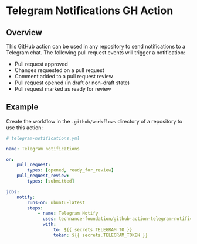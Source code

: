 # Telegram Notifications GH Action

## Overview

This GitHub action can be used in any repository to send notifications to a Telegram chat. The following pull request events will trigger a notification:

-   Pull request approved
-   Changes requested on a pull request
-   Comment added to a pull request review
-   Pull request opened (in draft or non-draft state)
-   Pull request marked as ready for review

## Example

Create the workflow in the `.github/workflows` directory of a repository to use this action:

```yml
# telegram-notifications.yml

name: Telegram notifications

on:
    pull_request:
        types: [opened, ready_for_review]
    pull_request_review:
        types: [submitted]

jobs:
    notify:
        runs-on: ubuntu-latest
        steps:
            - name: Telegram Notify
              uses: technance-foundation/github-action-telegram-notifications@main
              with:
                  to: ${{ secrets.TELEGRAM_TO }}
                  token: ${{ secrets.TELEGRAM_TOKEN }}
```

